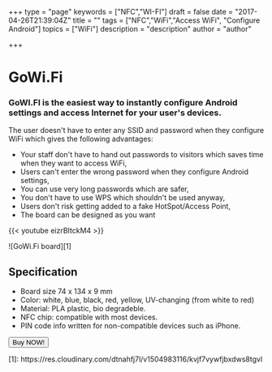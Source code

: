 +++
type = "page"
keywords = ["NFC","WI-FI"]
draft = false
date = "2017-04-26T21:39:04Z"
title = ""
tags = ["NFC","WiFi","Access WiFi", "Configure Android"]
topics = ["WiFi"]
description = "description"
author = "author"

+++
# GoWi.Fi
###  GoWI.FI is the easiest way to instantly configure Android settings and access Internet for your user's devices.
The user doesn't have to enter any SSID and password when they configure WiFi which gives the following advantages:

 - Your staff don't have to hand out passwords to visitors which saves time when they want to access WiFi,
 - Users can't enter the wrong password when they configure Android settings,
 - You can use very long passwords which are safer,
 - You don't have to use WPS which shouldn't be used anyway,
 - Users don't risk getting added to a fake HotSpot/Access Point,
 - The board can be designed as you want

{{< youtube eizrBItckM4 >}}

![GoWi.Fi board][1]

## Specification 
 - Board size 74 x 134 x 9 mm
 - Color: white, blue, black, red, yellow, UV-changing (from white to red)
 - Material: PLA plastic, bio degradeble.
 - NFC chip: compatible with most devices.
 - PIN code info written for non-compatible devices such as iPhone.

<button
class="btn btn-primary btn-lg uppercase page-scroll snipcart-add-item"
data-item-id="gowifisign"
data-item-name="GoWi.Fi Sign"
data-item-price="35.00"
data-item-weight="100"
data-item-url="https://www.gowi.fi/"
data-item-stackable="false"
data-item-custom1-name="Network name (SSID)"
data-item-custom1-required="true"
data-item-custom2-name="Wi-Fi Password"
data-item-custom2-required="true"
data-item-custom3-name="Select color"
data-item-custom3-options="White|Blue|Black|Red|Yellow|UV-changing"
data-item-custom3-value="White"
data-item-custom4-name="Select material"
data-item-custom4-options="PLA Plastic|Bio degradable"
data-item-custom4-value="PLA Plastic"
data-item-description="Custom designed Instant GoWi.Fi Sign with NFC">
    Buy NOW!
</button>
</p>
  [1]: https://res.cloudinary.com/dtnahfj7l/v1504983116/kvjf7vywfjbxdws8tgvl
